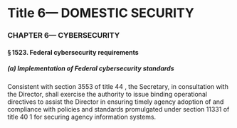 
# Title 6— DOMESTIC SECURITY
### CHAPTER 6— CYBERSECURITY
#### § 1523. Federal cybersecurity requirements
##### (a) Implementation of Federal cybersecurity standards

Consistent with section 3553 of title 44 , the Secretary, in consultation with the Director, shall exercise the authority to issue binding operational directives to assist the Director in ensuring timely agency adoption of and compliance with policies and standards promulgated under section 11331 of title 40 1 for securing agency information systems.
